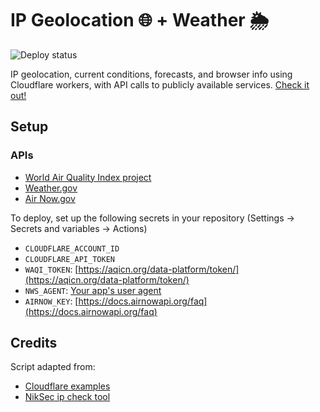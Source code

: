 # IP Geolocation 🌐 + Weather 🌦

![Deploy status](https://github.com/mdlew/ip/actions/workflows/deploy.yml/badge.svg)

IP geolocation, current conditions, forecasts, and browser info using Cloudflare workers, with API calls to publicly available services. [Check it out!](https://ip.matthewlew.info)

## Setup

### APIs

- [World Air Quality Index project](https://aqicn.org/json-api/doc/)
- [Weather.gov](https://www.weather.gov/documentation/services-web-api)
- [Air Now.gov](https://docs.airnowapi.org/webservices)

To deploy, set up the following secrets in your repository (Settings → Secrets and variables → Actions)

- `CLOUDFLARE_ACCOUNT_ID`
- `CLOUDFLARE_API_TOKEN`
- `WAQI_TOKEN`: [https://aqicn.org/data-platform/token/](https://aqicn.org/data-platform/token/)
- `NWS_AGENT`: [Your app's user agent](https://www.weather.gov/documentation/services-web-api)
- `AIRNOW_KEY`: [https://docs.airnowapi.org/faq](https://docs.airnowapi.org/faq)

## Credits

Script adapted from:

- [Cloudflare examples](https://developers.cloudflare.com/workers/examples/)
- [NikSec ip check tool](https://niksec.com/creating-a-simple-ip-check-tool-with-cloudflare-workers/)
